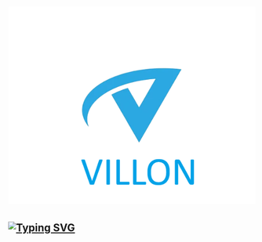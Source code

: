 # ![LOGO](https://github.com/EmpirePlayer/villon_rp/blob/main/VILLON_LOGO.png)
## [![Typing SVG](https://readme-typing-svg.herokuapp.com?color=%2336BCF7&lines=Villon+Role+Play)](https://git.io/typing-svg)

<h1 align="center"> 
  <a img src="https://github.com/EmpirePlayer/villon_rp/blob/main/VILLON_LOGO.png">
</a> 
